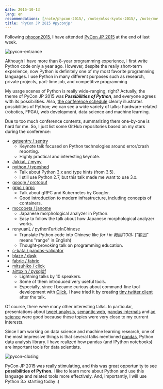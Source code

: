 ```yaml
---
date: 2015-10-13
lang: en
recommendations: [/note/phpcon-2015/, /note/mlss-kyoto-2015/, /note/move-to-gh-pages/]
title: 'PyCon JP 2015 #pyconjp'
---
```


Following [phpcon2015](http://phpcon.php.gr.jp/2015/), I have attended [PyCon JP 2015](https://pycon.jp/2015/en/) at the end of last week.

![pycon-entrance](/images/jekyll/2015-10-13-pycon-entrance.jpg)

Although I have more than 8-year programming experience, I first write Python code only a year ago. However, despite the really short-term experience, now Python is definitely one of my most favorite programming languages. I use Python in many different purposes such as research, private projects, part-time job, and competitive programming.

My usage scenes of Python is really wide-ranging, right? Actually, the theme of PyCon JP 2015 was ***Possibilities of Python***, and everyone agrees with its possibilities. Also, [the conference schedule](https://pycon.jp/2015/en/schedule/) clearly illustrates possibilities of Python; we can see a wide variety of talks: hardware-related (robotics, FPGA), web development, data science and machine learning.

Due to too much conference contents, summarizing them one-by-one is hard for me. So, I just list some GitHub repositories based on my stars during the conference:

- [getsentry / sentry](https://github.com/getsentry/sentry)
	- Keynote talk focused on Python technologies around error/crash reporting.
	- Highly practical and interesting keynote.
- [JukkaL / mypy](https://github.com/JukkaL/mypy)
- [python / typeshed](https://github.com/python/typeshed)
	- Talk about Python 3.x and type hints (from 3.5).
	- I still use Python 2.7, but this talk made me want to use 3.x.
- [google / protobuf](https://github.com/google/protobuf)
- [grpc / grpc](https://github.com/grpc/grpc)
	- Talk about gRPC and Kubernetes by Googler.
	- Good introduction to modern infrastructure, including concepts of containers.
- [mocobeta / janome](https://github.com/mocobeta/janome)
	- Japanese morphological analyzer in Python.
	- Easy to follow the talk about how Japanese morphological analyzer works.
- [renyuanL / pythonTurtleInChinese](https://github.com/renyuanL/pythonTurtleInChinese)
	- Translate Python code into Chinese like *for i in 範囲(100):* ("範囲" means "range" in English)
	- Thought-provoking talk on programming education.
- [c-bata / pandas-validator](https://github.com/c-bata/pandas-validator)
- [blaze / dask](https://github.com/blaze/dask)
- [fabric / fabric](https://github.com/fabric/fabric)
- [mitsuhiko / click](https://github.com/mitsuhiko/click)
- [airtoxin / pysqldf](https://github.com/airtoxin/pysqldf)
	- Lightning talks by 10 speakers.
	- Some of them introduced very useful tools.
	- Especially, since I became curious about command-line tool development with [Click](https://github.com/mitsuhiko/click), I have tried it by creating [tiny twitter client](https://github.com/takuti/hiss) after the talk.	

Of course, there were many other interesting talks. In particular, presentations about [tweet analysis](http://www.youtube.com/watch?v=wO5qvjAFMyg), [semantic web](http://intro2libsys.info/pycon-jp-2015), [pandas internals](https://speakerdeck.com/sinhrks/pyconjp-2015-pandas-internals) and [ad science](http://www.slideshare.net/hagino_3000/ss-53786917) were good because these topics were very close to my current interests.

Since I am working on data science and machine learning research, one of the most impressive things is that several talks mentioned [pandas](http://pandas.pydata.org/), Python data analysis library. I have realized how pandas (and IPython notebooks) are important tools for data scientists.

![pycon-closing](/images/jekyll/2015-10-13-pycon-closing.png)

PyCon JP 2015 was really stimulating, and this was great opportunity to see **possibilities of Python**. I like to learn more about Python and use this language and related tools more effectively. And, importantly, I will use Python 3.x starting today :)